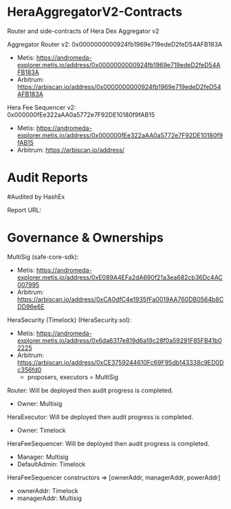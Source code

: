 # HeraAggregatorV2-Contracts
Router and side-contracts of Hera Dex Aggregator v2

Aggregator Router v2: 0x0000000000924fb1969e719edeD2feD54AFB183A

- Metis: https://andromeda-explorer.metis.io/address/0x0000000000924fb1969e719edeD2feD54AFB183A
- Arbitrum: https://arbiscan.io/address/0x0000000000924fb1969e719edeD2feD54AFB183A

Hera Fee Sequencer v2: 0x000000fEe322aAA0a5772e7F92DE10180f9fAB15

- Metis: https://andromeda-explorer.metis.io/address/0x000000fEe322aAA0a5772e7F92DE10180f9fAB15
- Arbitrum: https://arbiscan.io/address/




# Audit Reports

#Audited by HashEx

Report URL: 


 

# Governance & Ownerships

MultiSig (safe-core-sdk):
- Metis: https://andromeda-explorer.metis.io/address/0xE089A4EFa2dA690f21a3ea682cb36Dc4AC007995
- Arbitrum: https://arbiscan.io/address/0xCA0dfC4e1935fFa0019AA760DB0564b8CDD96e6E

HeraSecurity (Timelock) (HeraSecurity.sol):
- Metis: https://andromeda-explorer.metis.io/address/0x6da6317e819d6a19c28f0a59291F85FB41b02225
- Arbitrum: https://arbiscan.io/address/0xCE3759244610Fc69F95db143338c9ED0Dc356fd0
  - proposers, executors = MultiSig


Router: Will be deployed then audit progress is completed.
- Owner: Multisig

HeraExecutor: Will be deployed then audit progress is completed.
- Owner: Timelock

HeraFeeSequencer: Will be deployed then audit progress is completed.
- Manager: Multisig
- DefaultAdmin: Timelock

HeraFeeSequencer constructors => [ownerAddr, managerAddr, powerAddr]
- ownerAddr: Timelock
- managerAddr: Multisig



